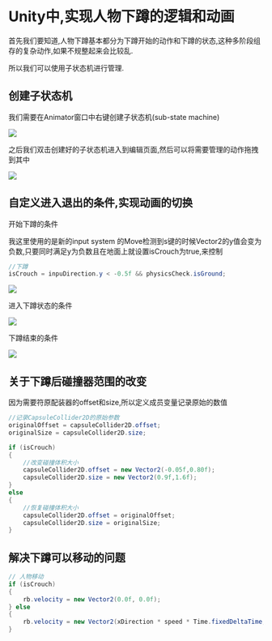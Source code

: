 # Unity中,实现人物下蹲的逻辑和动画

首先我们要知道,人物下蹲基本都分为下蹲开始的动作和下蹲的状态,这种多阶段组存的复杂动作,如果不规整起来会比较乱.


所以我们可以使用子状态机进行管理.

<Linkcard url="https://docs.unity3d.com/6000.1/Documentation/Manual/NestedStateMachines.html" title="Unity -手册：子状态机 --- Unity - Manual: Sub-State Machines" description="" logo="https://cdn.cookielaw.org/logos/0be70f5e-5e8c-4b5b-a70e-3c3899308c62/bd2f7f6c-aedd-4cb5-9a23-928ed573901d/8506c1ab-21ee-4752-8318-a825f65bde2f/unity-logo.png"/>

## 创建子状态机

我们需要在Animator窗口中右键创建子状态机(sub-state machine)

![](\assets\Snipaste_2025-06-02_01-54-07.png)

之后我们双击创建好的子状态机进入到编辑页面,然后可以将需要管理的动作拖拽到其中

![](\assets\Snipaste_2025-06-02_01-55-00.png)

## 自定义进入退出的条件,实现动画的切换

开始下蹲的条件

我这里使用的是新的input system 的Move检测到s键的时候Vector2的y值会变为负数,只要同时满足y为负数且在地面上就设置isCrouch为true,来控制

```c#
//下蹲
isCrouch = inpuDirection.y < -0.5f && physicsCheck.isGround;
```

![](\assets\Snipaste_2025-06-02_02-00-17.png)

进入下蹲状态的条件

![](\assets\Snipaste_2025-06-02_02-00-27.png)

下蹲结束的条件

![](\assets\Snipaste_2025-06-02_02-00-32.png)

## 关于下蹲后碰撞器范围的改变

因为需要符原配装器的offset和size,所以定义成员变量记录原始的数值

```c#
//记录CapsuleCollider2D的原始参数
originalOffset = capsuleCollider2D.offset;
originalSize = capsuleCollider2D.size;
```



```c#
if (isCrouch)
{
    //改变碰撞体积大小
    capsuleCollider2D.offset = new Vector2(-0.05f,0.80f);
    capsuleCollider2D.size = new Vector2(0.9f,1.6f);
}
else
{
    //恢复碰撞体积大小
    capsuleCollider2D.offset = originalOffset;
    capsuleCollider2D.size = originalSize;
}
```



## 解决下蹲可以移动的问题

```c#
// 人物移动
if (isCrouch)
{
    rb.velocity = new Vector2(0.0f, 0.0f);
} else
{
    rb.velocity = new Vector2(xDirection * speed * Time.fixedDeltaTime, rb.velocity.y);
}
```

